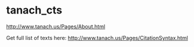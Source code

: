 # tanach_cts

http://www.tanach.us/Pages/About.html


Get full list of texts here:
http://www.tanach.us/Pages/CitationSyntax.html
